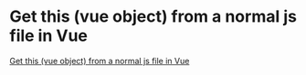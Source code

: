 # Get this (vue object) from a normal js file in Vue
[Get this (vue object) from a normal js file in Vue](https://aiwithcloud.com/2022/09/15/get_this_vue_object_from_a_normal_js_file_in_vue/)